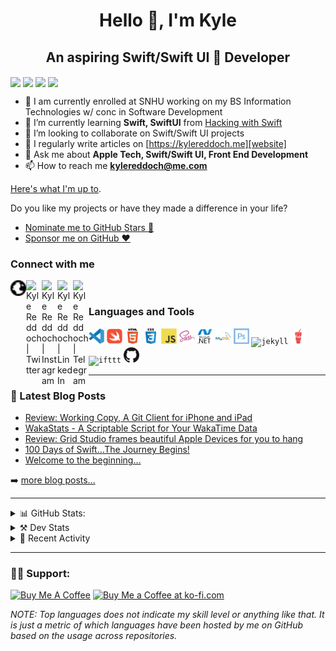 # <div align="center" style="border:none;">Hello 👋, I'm Kyle</div>
## <div align="center" style="border:none;">An aspiring Swift/Swift UI  Developer</div>

[<img align="center" src="https://img.shields.io/website?label=kylereddoch.me&style=for-the-badge&url=https%3A%2F%2Fkylereddoch.me" />][website]
[<img align="center" src="https://wakatime.com/badge/user/10619014-9413-4a5b-a3df-2d3892b8a73d.svg?style=for-the-badge" />][wakatime]
[<img align="center" src="https://img.shields.io/twitter/follow/winphankyle?color=1DA1F2&logo=twitter&style=for-the-badge" />][twitter]
[<img align="center" src="https://img.shields.io/badge/kyle.reddoch-%23E4405F.svg?style=for-the-badge&logo=Instagram&logoColor=white" />][instagram]

- 📓 I am currently enrolled at SNHU working on my BS Information Technologies w/ conc in Software Development
- 🌱 I’m currently learning **Swift, SwiftUI** from [Hacking with Swift][hwscourses]
- 🤝 I’m looking to collaborate on Swift/Swift UI projects
- 📝 I regularly write articles on [https://kylereddoch.me][website]
- 💬 Ask me about **Apple Tech, Swift/Swift UI, Front End Development** 
- 📫 How to reach me **[kylereddoch@me.com][email]**

[Here's what I'm up to][now].

Do you like my projects or have they made a difference in your life?

- [Nominate me to GitHub Stars :star2:][githubstars]
- [Sponsor me on GitHub :heart:][githubsponsor]

### Connect with me

[<img align="left" alt="KyleReddoch.me" width="25" src="https://raw.githubusercontent.com/iconic/open-iconic/master/svg/globe.svg" />][website]
[<img align="left" alt="Kyle Reddoch | Twitter" width="25" src="https://cdn.jsdelivr.net/npm/simple-icons@v5/icons/twitter.svg" />][twitter]
[<img align="left" alt="Kyle Reddoch | Instagram" width="25" src="https://cdn.jsdelivr.net/npm/simple-icons@v5/icons/instagram.svg" />][instagram]
[<img align="left" alt="Kyle Reddoch | LinkedIn" width="25" src="https://cdn.jsdelivr.net/npm/simple-icons@v5/icons/linkedin.svg" />][linkedin]
[<img align="left" alt="Kyle Reddoch | Telegram" width="25" src="https://cdn.jsdelivr.net/npm/simple-icons@v5/icons/telegram.svg" />][telegram]

<br />

### Languages and Tools

<code><img src="https://raw.githubusercontent.com/devicons/devicon/master/icons/vscode/vscode-original.svg" alt="vscode" width="25" height="25"/></code>
<code><img src="https://raw.githubusercontent.com/devicons/devicon/master/icons/swift/swift-original.svg" alt="swift" width="25" height="25"/></code>
<code><img src="https://raw.githubusercontent.com/devicons/devicon/master/icons/html5/html5-original-wordmark.svg" alt="html5" width="25" height="25"/></code>
<code><img src="https://raw.githubusercontent.com/devicons/devicon/master/icons/css3/css3-original-wordmark.svg" alt="css3" width="25" height="25"/></code>
<code><img src="https://raw.githubusercontent.com/devicons/devicon/master/icons/javascript/javascript-original.svg" alt="javascript" width="25" height="25"/></code>
<code><img src="https://raw.githubusercontent.com/devicons/devicon/master/icons/sass/sass-original.svg" alt="sass" width="25" height="25"/></code>
<code><img src="https://raw.githubusercontent.com/devicons/devicon/master/icons/dot-net/dot-net-original-wordmark.svg" alt="dotnet" width="25" height="25"/></code>
<code><img src="https://raw.githubusercontent.com/devicons/devicon/master/icons/mysql/mysql-original-wordmark.svg" alt="mysql" width="25" height="25"/></code>
<code><img src="https://raw.githubusercontent.com/devicons/devicon/master/icons/photoshop/photoshop-line.svg" alt="photoshop" width="25" height="25"/></code>
<code><img src="https://www.vectorlogo.zone/logos/jekyllrb/jekyllrb-icon.svg" alt="jekyll" width="25" height="25"/></code>
<code><img src="https://raw.githubusercontent.com/devicons/devicon/master/icons/gulp/gulp-plain.svg" alt="gulp" width="25" height="25"/></code>
<code><img src="https://www.vectorlogo.zone/logos/ifttt/ifttt-ar21.svg" alt="ifttt" width="25" height="25"/></code>
<code><img src="https://raw.githubusercontent.com/github/explore/78df643247d429f6cc873026c0622819ad797942/topics/github/github.png" alt="ifttt" width="25" height="25"/></code>


---

### 📝 Latest Blog Posts

<!-- BLOG-POST-LIST:START -->
- [Review: Working Copy, A Git Client for iPhone and iPad](https://kylereddoch.me/2021/12/23/review-working-copy-git-client.html)
- [WakaStats - A Scriptable Script for Your WakaTime Data](https://kylereddoch.me/2021/12/12/wakastats-scriptable-script.html)
- [Review: Grid Studio frames beautiful Apple Devices for you to hang](https://kylereddoch.me/2021/11/18/review-gridstudio-frames-apple-devices.html)
- [100 Days of Swift…The Journey Begins!](https://kylereddoch.me/2021/11/12/100-days-swift-journey-begins.html)
- [Welcome to the beginning…](https://kylereddoch.me/2021/11/08/welcome-to-beginning.html)
<!-- BLOG-POST-LIST:END -->

➡️ [more blog posts...](https://kylereddoch.me)

---

<details>
<summary>📊 GitHub Stats:</summary>

<p><img src="https://github-readme-stats-sigma-rouge.vercel.app/api?username=kylereddoch&show_icons=true&hide_border=true&locale=en" alt="kylereddoch" /></p>
<p><img src="https://github-readme-stats-sigma-rouge.vercel.app/api/top-langs?username=kylereddoch&show_icons=true&hide_border=true&locale=en&layout=compact" alt="kylereddoch" /></p>
<p><img src="https://github-readme-stats-sigma-rouge.vercel.app/api/wakatime?username=kylereddoch&show_icons=true&hide_border=true&locale=en&layout=compact" alt="kylereddoch" /></p>

</details>

<details>
<summary>⚒ Dev Stats</summary>

<!--START_SECTION:waka-->
![Code Time](http://img.shields.io/badge/Code%20Time-29%20hrs%2051%20mins-blue)

![Profile Views](http://img.shields.io/badge/Profile%20Views-1-blue)

![Lines of code](https://img.shields.io/badge/From%20Hello%20World%20I%27ve%20Written-2%20Thousand%20lines%20of%20code-blue)

**🐱 My GitHub Data** 

> 🏆 0 Contributions in the Year 2022
 > 
> 📦 59.0 kB Used in GitHub's Storage 
 > 
> 💼 Opted to Hire
 > 
> 📜 7 Public Repositories 
 > 
> 🔑 0 Private Repositories  
 > 
**I'm a Night 🦉** 

```text
🌞 Morning    18 commits     ██░░░░░░░░░░░░░░░░░░░░░░░   9.14% 
🌆 Daytime    28 commits     ███░░░░░░░░░░░░░░░░░░░░░░   14.21% 
🌃 Evening    96 commits     ████████████░░░░░░░░░░░░░   48.73% 
🌙 Night      55 commits     ███████░░░░░░░░░░░░░░░░░░   27.92%

```
📅 **I'm Most Productive on Saturday** 

```text
Monday       9 commits      █░░░░░░░░░░░░░░░░░░░░░░░░   4.57% 
Tuesday      14 commits     █░░░░░░░░░░░░░░░░░░░░░░░░   7.11% 
Wednesday    26 commits     ███░░░░░░░░░░░░░░░░░░░░░░   13.2% 
Thursday     33 commits     ████░░░░░░░░░░░░░░░░░░░░░   16.75% 
Friday       25 commits     ███░░░░░░░░░░░░░░░░░░░░░░   12.69% 
Saturday     70 commits     █████████░░░░░░░░░░░░░░░░   35.53% 
Sunday       20 commits     ██░░░░░░░░░░░░░░░░░░░░░░░   10.15%

```


📊 **This Week I Spent My Time On** 

```text
⌚︎ Time Zone: America/Chicago

💬 Programming Languages: 
No Activity Tracked This Week

🔥 Editors: 
No Activity Tracked This Week

🐱‍💻 Projects: 
No Activity Tracked This Week

💻 Operating System: 
No Activity Tracked This Week

```

**I Mostly Code in Swift** 

```text
Swift                    2 repos             ██████████░░░░░░░░░░░░░░░   40.0% 
Shell                    1 repo              █████░░░░░░░░░░░░░░░░░░░░   20.0% 
HTML                     1 repo              █████░░░░░░░░░░░░░░░░░░░░   20.0% 
JavaScript               1 repo              █████░░░░░░░░░░░░░░░░░░░░   20.0%

```



 Last Updated on 04/01/2022
<!--END_SECTION:waka-->

</details>

<details>
<summary>🎯 Recent Activity</summary>

<!--RECENT_ACTIVITY:start-->
1. ⭐ Starred [0xnr/awesome-analytics](https://github.com/0xnr/awesome-analytics)
2. ⭐ Starred [FifiTheBulldog/scriptable-testflight-watcher](https://github.com/FifiTheBulldog/scriptable-testflight-watcher)
3. ⭐ Starred [Borrus-sudo/awesome-stack](https://github.com/Borrus-sudo/awesome-stack)
4. ⭐ Starred [rob-murray/jekyll-twitter-plugin](https://github.com/rob-murray/jekyll-twitter-plugin)
5. 🎉 Merged PR [#1](https://github.com/kylereddoch/kylereddoch.github.io/pull/1) in [kylereddoch/kylereddoch.github.io](https://github.com/kylereddoch/kylereddoch.github.io)
<!--RECENT_ACTIVITY:end-->

<!--RECENT_ACTIVITY:last_update-->
Last Updated: Tuesday, January 4th, 2022, 6:16:12 AM
<!--RECENT_ACTIVITY:last_update_end-->

</details>

---

### 🙏🏼 Support:
<a href="https://www.buymeacoffee.com/kylereddoch" target="_blank"><img src="https://cdn.buymeacoffee.com/buttons/v2/default-yellow.png" alt="Buy Me A Coffee" style="height: 60px !important;width: 217px !important;" ></a>
<a href='https://ko-fi.com/S6S374TCV' target='_blank'><img height='36' style='border:0px;height:36px;' src='https://cdn.ko-fi.com/cdn/kofi1.png?v=3' border='0' alt='Buy Me a Coffee at ko-fi.com' /></a>

_NOTE: Top languages does not indicate my skill level or anything like that. It is just a metric of which languages have been hosted by me on GitHub based on the usage across repositories._

[website]: https://kylereddoch.me
[twitter]: https://twitter.com/winphankyle
[instagram]: https://instagram.com/kyle.reddoch
[linkedin]: https://linkedin.com/in/kylereddoch
[wakatime]: https://wakatime.com/@10619014-9413-4a5b-a3df-2d3892b8a73d
[telegram]: https://t.me/kylereddoch
[email]: kylereddoch@me.com
[hwscourses]: https://www.hackingwithswift.com
[githubstars]: https://stars.github.com/nominate/
[githubsponsor]: https://github.com/sponsors/kylereddoch
[now]: https://kylereddoch.me/now/
